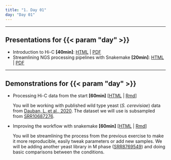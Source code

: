 ```yaml
---
title: "1. Day 01"
day: "Day 01"
---
```


---

## Presentations for {{< param "day" >}}

- Introduction to Hi-C **\[40min\]**: [HTML](/{{<myPackageUrl>}}Presentations/day01/intro_hic.html) | [PDF](/{{<myPackageUrl>}}Presentations/day01/NGS_analysis.pdf)
- Streamlining NGS processing pipelines with Snakemake **\[20min\]**: [HTML](/{{<myPackageUrl>}}Presentations/day01/snakemake_pipelines.html) | [PDF](/{{<myPackageUrl>}}Presentations/day01/snakemake_pipelines.pdf)

---

## Demonstrations for {{< param "day" >}}

- Processing Hi-C data from the start **\[60min\]** [[HTML](/{{<myPackageUrl>}}Exercices/day01/1-1_processing_hic.html) | [Rmd](/{{<myPackageUrl>}}Exercices/day01/1-1_processing_hic.Rmd)]

    You will be working with published wild type yeast (_S. cerevisiae_) data from [Dauban, L. et al., 2020](https://www.cell.com/molecular-cell/fulltext/S1097-2765(20)30040-X). The dataset we will use is subsampled from [SRR10687276](https://www.ncbi.nlm.nih.gov/sra/SRR10687276[accn]).

- Improving the workflow with snakemake **\[60min\]** [[HTML](/{{<myPackageUrl>}}Exercices/day01/1-2_snakemake_pipeline.html) | [Rmd](/{{<myPackageUrl>}}Exercices/day01/1-2_snakemake_pipeline.Rmd)]

    You will be streamlining the process from the previous exercise to make it more reproducible, easily tweak parameters or add new samples. We will be adding another yeast library in M phase ([SRR8769549](https://www.ncbi.nlm.nih.gov/sra/SRR8769549[accn])) and doing basic comparisons between the conditions.


